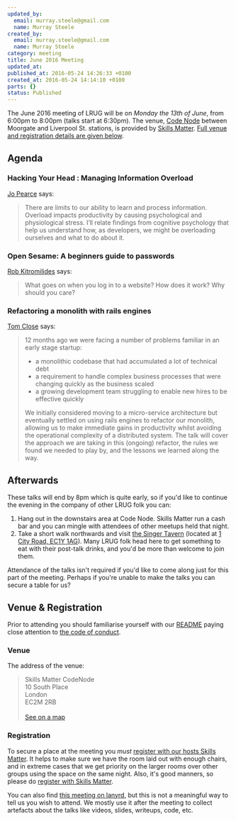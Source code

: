 ```yaml
---
updated_by:
  email: murray.steele@gmail.com
  name: Murray Steele
created_by:
  email: murray.steele@gmail.com
  name: Murray Steele
category: meeting
title: June 2016 Meeting
updated_at:
published_at: 2016-05-24 14:26:33 +0100
created_at: 2016-05-24 14:14:10 +0100
parts: {}
status: Published
---
```


The June 2016 meeting of LRUG will be on *Monday the 13th of June*, from 6:00pm to 8:00pm (talks start at 6:30pm).  The venue, [Code Node](https://skillsmatter.com/locations/264-skills-matter-codenode) between Moorgate and Liverpool St. stations, is provided by [Skills Matter](http://www.skillsmatter.com).  [Full venue and registration details are given below](#june16registration).

Agenda
------

###  Hacking Your Head : Managing Information Overload

[Jo Pearce](https://twitter.com/jdpearce) says:

> There are limits to our ability to learn and process
> information. Overload impacts productivity by causing psychological
> and physiological stress. I’ll relate findings from cognitive
> psychology that help us understand how, as developers, we might be
> overloading ourselves and what to do about it.

### Open Sesame: A beginners guide to passwords

[Rob Kitromilides](https://twitter.com/robkitro) says:

> What goes on when you log in to a website? How does it work? Why should
> you care?

### Refactoring a monolith with rails engines

[Tom Close](https://github.com/tomclose) says:

> 12 months ago we were facing a number of problems familiar in an early
> stage startup:
>
> * a monolithic codebase that had accumulated a lot of technical debt
> * a requirement to handle complex business processes that were changing
>   quickly as the business scaled
> * a growing development team struggling to enable new hires to be effective
>   quickly
>
> We initially considered moving to a micro-service architecture but eventually
> settled on using rails engines to refactor our monolith, allowing us to make
> immediate gains in productivity whilst avoiding the operational complexity of
> a distributed system. The talk will cover the approach we are taking in this
> (ongoing) refactor, the rules we found we needed to play by, and the lessons
> we learned along the way.

Afterwards
----------

These talks will end by 8pm which is quite early, so if you'd like to continue
the evening in the company of other LRUG folk you can:

1. Hang out in the downstairs area at Code Node.  Skills Matter run a cash bar and you can mingle with attendees of other meetups held that night.
2. Take a short walk northwards and visit [the Singer Tavern](http://singertavern.com/) (located at [1 City Road, EC1Y 1AG](https://goo.gl/maps/w9kPu)).  Many LRUG folk head here to get something to eat with their post-talk drinks, and you'd be more than welcome to join them.

Attendance of the talks isn't required if you'd like to come along just for this part of the meeting.  Perhaps if you're unable to make the talks you can secure a table for us?

Venue & Registration <a name="june16registration">&nbsp;</a>
-----------------------------------------------------------

Prior to attending you should familiarise yourself with our [README](http://readme.lrug.org/) paying close attention to [the code of conduct](http://readme.lrug.org/#code-of-conduct).

### Venue

The address of the venue:

> Skills Matter CodeNode<br/>10 South Place<br/>London<br/>EC2M 2RB<br/><br/>[See on a map](https://goo.gl/maps/ONJT4)

### Registration

To secure a place at the meeting you *must* [register with our hosts Skills Matter](https://skillsmatter.com/meetups/8169-hacking-your-head-and-open-sesame).  It helps to make sure we have the room laid out with enough chairs, and in extreme cases that we get priority on the larger rooms over other groups using the space on the same night.  Also, it's good manners, so please do [register with Skills Matter](https://skillsmatter.com/meetups/8169-hacking-your-head-and-open-sesame).

You can also find [this meeting on lanyrd](http://lanyrd.com/2016/lrug-june/), but this is not a meaningful way to tell us you wish to attend.  We mostly use it after the meeting to collect artefacts about the talks like videos, slides, writeups, code, etc.
